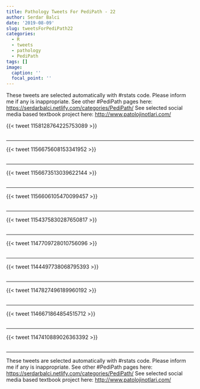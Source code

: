 ```yaml
---
title: Pathology Tweets For PediPath - 22
author: Serdar Balci
date: '2019-08-09'
slug: tweetsForPediPath22
categories:
  - R
  - tweets
  - pathology
  - PediPath
tags: []
image:
  caption: ''
  focal_point: ''
---
```



These tweets are selected automatically with #rstats code. Please inform me if any is inappropriate.
See other #PediPath pages here: https://serdarbalci.netlify.com/categories/PediPath/ 
See selected social media based textbook project here: http://www.patolojinotlari.com/

{{< tweet 1158128764225753089 >}}
<br>
<br>
<hr>
{{< tweet 1156675608153341952 >}}
<br>
<br>
<hr>
{{< tweet 1156673513039622144 >}}
<br>
<br>
<hr>
{{< tweet 1156606105470099457 >}}
<br>
<br>
<hr>
{{< tweet 1154375830287650817 >}}
<br>
<br>
<hr>
{{< tweet 1147709728010756096 >}}
<br>
<br>
<hr>
{{< tweet 1144497738068795393 >}}
<br>
<br>
<hr>
{{< tweet 1147827496189960192 >}}
<br>
<br>
<hr>
{{< tweet 1146671864854515712 >}}
<br>
<br>
<hr>
{{< tweet 1147410889026363392 >}}
<br>
<br>
<hr>


These tweets are selected automatically with #rstats code. Please inform me if any is inappropriate.
See other #PediPath pages here: https://serdarbalci.netlify.com/categories/PediPath/ 
See selected social media based textbook project here: http://www.patolojinotlari.com/
